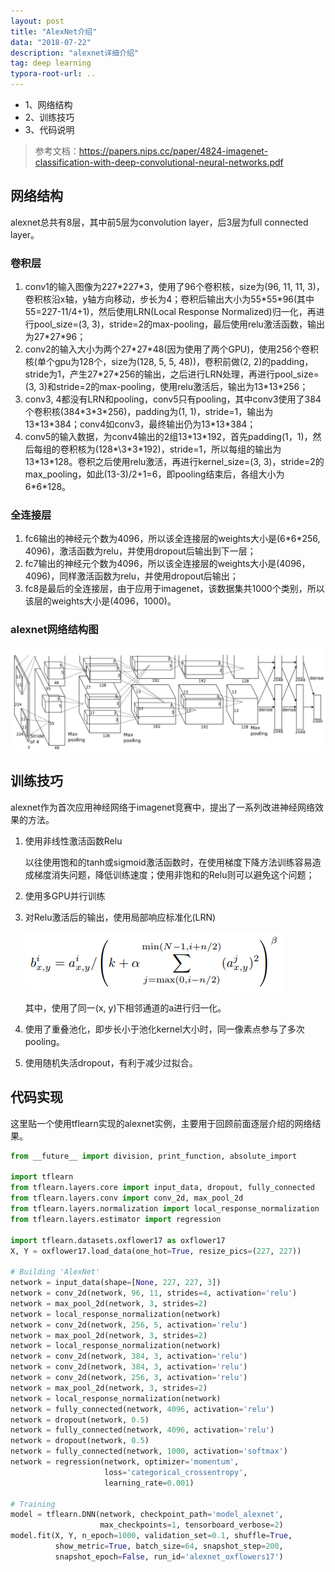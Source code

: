 ```yaml
---
layout: post
title: "AlexNet介绍"
data: "2018-07-22"
description: "alexnet详细介绍"
tag: deep learning
typora-root-url: ..
---
```


* 1、网络结构
* 2、训练技巧
* 3、代码说明

> 参考文档：https://papers.nips.cc/paper/4824-imagenet-classification-with-deep-convolutional-neural-networks.pdf

## 网络结构

alexnet总共有8层，其中前5层为convolution layer，后3层为full connected layer。

### 卷积层

1. conv1的输入图像为227\*227\*3，使用了96个卷积核，size为(96, 11, 11, 3)，卷积核沿x轴，y轴方向移动，步长为4；卷积后输出大小为55\*55\*96(其中55=227-11/4+1)，然后使用LRN(Local Response Normalized)归一化，再进行pool_size=(3, 3)，stride=2的max-pooling，最后使用relu激活函数，输出为27\*27*96；
2. conv2的输入大小为两个27\*27\*48(因为使用了两个GPU)，使用256个卷积核(单个gpu为128个，size为(128, 5, 5, 48))，卷积前做(2, 2)的padding，stride为1，产生27\*27*256的输出，之后进行LRN处理，再进行pool_size=(3, 3)和stride=2的max-pooling，使用relu激活后，输出为13\*13\*256；
3. conv3, 4都没有LRN和pooling，conv5只有pooling，其中conv3使用了384个卷积核(384\*3\*3\*256)，padding为(1, 1)，stride=1，输出为13\*13\*384；conv4如conv3，最终输出仍为13\*13\*384；
4. conv5的输入数据，为conv4输出的2组13\*13\*192，首先padding(1，1)，然后每组的卷积核为(128\*\3\*3\*192)，stride=1，所以每组的输出为13\*13\*128。卷积之后使用relu激活，再进行kernel_size=(3, 3)，stride=2的max_pooling，如此(13-3)/2+1=6，即pooling结束后，各组大小为6\*6\*128。

### 全连接层

1. fc6输出的神经元个数为4096，所以该全连接层的weights大小是(6\*6\*256, 4096)，激活函数为relu，并使用dropout后输出到下一层；
2. fc7输出的神经元个数为4096，所以该全连接层的weights大小是(4096，4096)，同样激活函数为relu，并使用dropout后输出；
3. fc8是最后的全连接层，由于应用于imagenet，该数据集共1000个类别，所以该层的weights大小是(4096，1000)。

### alexnet网络结构图

![1532267562601](../images/posts/deeplearning/1532267562601.png)

## 训练技巧

alexnet作为首次应用神经网络于imagenet竞赛中，提出了一系列改进神经网络效果的方法。

1. 使用非线性激活函数Relu

   以往使用饱和的tanh或sigmoid激活函数时，在使用梯度下降方法训练容易造成梯度消失问题，降低训练速度；使用非饱和的Relu则可以避免这个问题；

2. 使用多GPU并行训练

3. 对Relu激活后的输出，使用局部响应标准化(LRN)

   ![1532268393105](../images/posts/deeplearning/1532268393105.png)

   其中，使用了同一(x, y)下相邻通道的a进行归一化。

4. 使用了重叠池化，即步长小于池化kernel大小时，同一像素点参与了多次pooling。

5. 使用随机失活dropout，有利于减少过拟合。

## 代码实现

这里贴一个使用tflearn实现的alexnet实例，主要用于回顾前面逐层介绍的网络结果。

```python
from __future__ import division, print_function, absolute_import

import tflearn
from tflearn.layers.core import input_data, dropout, fully_connected
from tflearn.layers.conv import conv_2d, max_pool_2d
from tflearn.layers.normalization import local_response_normalization
from tflearn.layers.estimator import regression

import tflearn.datasets.oxflower17 as oxflower17
X, Y = oxflower17.load_data(one_hot=True, resize_pics=(227, 227))

# Building 'AlexNet'
network = input_data(shape=[None, 227, 227, 3])
network = conv_2d(network, 96, 11, strides=4, activation='relu')
network = max_pool_2d(network, 3, strides=2)
network = local_response_normalization(network)
network = conv_2d(network, 256, 5, activation='relu')
network = max_pool_2d(network, 3, strides=2)
network = local_response_normalization(network)
network = conv_2d(network, 384, 3, activation='relu')
network = conv_2d(network, 384, 3, activation='relu')
network = conv_2d(network, 256, 3, activation='relu')
network = max_pool_2d(network, 3, strides=2)
network = local_response_normalization(network)
network = fully_connected(network, 4096, activation='relu')
network = dropout(network, 0.5)
network = fully_connected(network, 4096, activation='relu')
network = dropout(network, 0.5)
network = fully_connected(network, 1000, activation='softmax')
network = regression(network, optimizer='momentum',
                     loss='categorical_crossentropy',
                     learning_rate=0.001)

# Training
model = tflearn.DNN(network, checkpoint_path='model_alexnet',
                    max_checkpoints=1, tensorboard_verbose=2)
model.fit(X, Y, n_epoch=1000, validation_set=0.1, shuffle=True,
          show_metric=True, batch_size=64, snapshot_step=200,
          snapshot_epoch=False, run_id='alexnet_oxflowers17')
```






